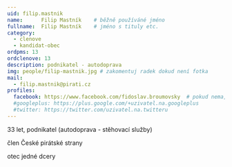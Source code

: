 ```yaml
---
uid: filip.mastnik 
name:      Filip Mastník   	# běžně používáné jméno
fullname:  Filip Mastník   	# jméno s tituly etc.
category:
  - clenove
  - kandidat-obec
ordpms: 13
ordclenove: 13
description: podnikatel - autodoprava
img: people/filip-mastnik.jpg # zakomentuj radek dokud není fotka
mail:
  - filip.mastnik@pirati.cz
profiles:
  facebook: https://www.facebook.com/fidoslav.broumovsky  # pokud nema, staci smazat tuto radku
  #googleplus: https://plus.google.com/+uzivatel.na.googleplus
  #twitter: https://twitter.com/uzivatel.na.twitteru
---
```


33 let, podnikatel (autodoprava - stěhovací služby)

člen České pirátské strany

otec jedné dcery


